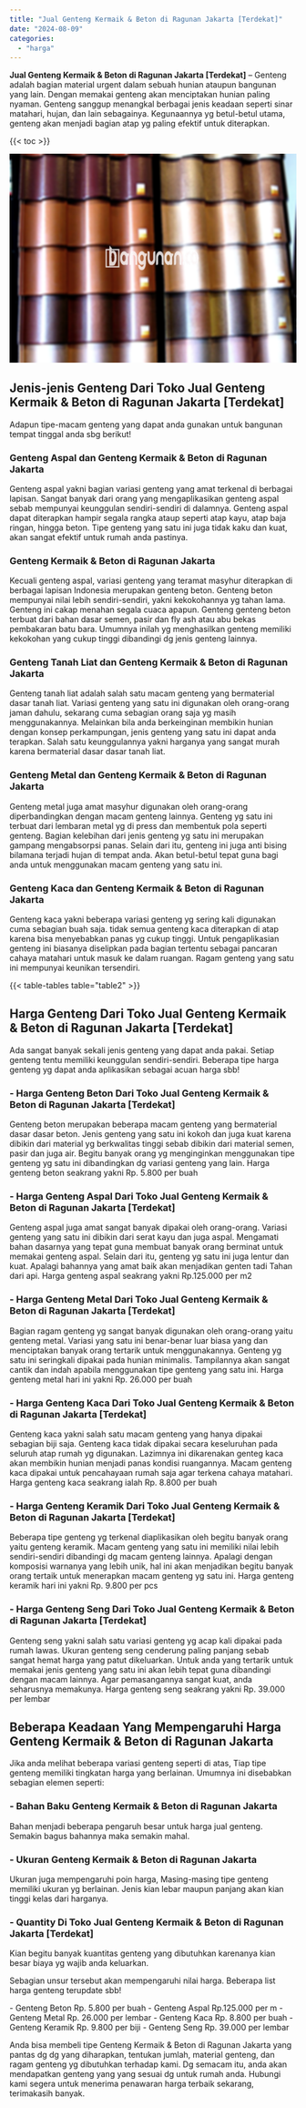 ```yaml
---
title: "Jual Genteng Kermaik & Beton di Ragunan Jakarta [Terdekat]"
date: "2024-08-09"
categories: 
  - "harga"
---
```


**Jual Genteng Kermaik & Beton di Ragunan Jakarta \[Terdekat\]** – Genteng adalah bagian material urgent dalam sebuah hunian ataupun bangunan yang lain. Dengan memakai genteng akan menciptakan hunian paling nyaman. Genteng sanggup menangkal berbagai jenis keadaan seperti sinar matahari, hujan, dan lain sebagainya. Kegunaannya yg betul-betul utama, genteng akan menjadi bagian atap yg paling efektif untuk diterapkan.

{{< toc >}}

![Jual Genteng Kermaik & Beton di Ragunan Jakarta [Terdekat]](/images/genteng-minimalis-murah13.png)

## Jenis-jenis Genteng Dari Toko Jual Genteng Kermaik & Beton di Ragunan Jakarta \[Terdekat\]

Adapun tipe-macam genteng yang dapat anda gunakan untuk bangunan tempat tinggal anda sbg berikut!

### Genteng Aspal dan Genteng Kermaik & Beton di Ragunan Jakarta

Genteng aspal yakni bagian variasi genteng yang amat terkenal di berbagai lapisan. Sangat banyak dari orang yang mengaplikasikan genteng aspal sebab mempunyai keunggulan sendiri-sendiri di dalamnya. Genteng aspal dapat diterapkan hampir segala rangka ataup seperti atap kayu, atap baja ringan, hingga beton. Tipe genteng yang satu ini juga tidak kaku dan kuat, akan sangat efektif untuk rumah anda pastinya.

### Genteng Kermaik & Beton di Ragunan Jakarta

Kecuali genteng aspal, variasi genteng yang teramat masyhur diterapkan di berbagai lapisan Indonesia merupakan genteng beton. Genteng beton mempunyai nilai lebih sendiri-sendiri, yakni kekokohannya yg tahan lama. Genteng ini cakap menahan segala cuaca apapun. Genteng genteng beton terbuat dari bahan dasar semen, pasir dan fly ash atau abu bekas pembakaran batu bara. Umumnya inilah yg menghasilkan genteng memiliki kekokohan yang cukup tinggi dibandingi dg jenis genteng lainnya.

### Genteng Tanah Liat dan Genteng Kermaik & Beton di Ragunan Jakarta

Genteng tanah liat adalah salah satu macam genteng yang bermaterial dasar tanah liat. Variasi genteng yang satu ini digunakan oleh orang-orang jaman dahulu, sekarang cuma sebagian orang saja yg masih menggunakannya. Melainkan bila anda berkeinginan membikin hunian dengan konsep perkampungan, jenis genteng yang satu ini dapat anda terapkan. Salah satu keunggulannya yakni harganya yang sangat murah karena bermaterial dasar dasar tanah liat.

### Genteng Metal dan Genteng Kermaik & Beton di Ragunan Jakarta

Genteng metal juga amat masyhur digunakan oleh orang-orang diperbandingkan dengan macam genteng lainnya. Genteng yg satu ini terbuat dari lembaran metal yg di press dan membentuk pola seperti genteng. Bagian kelebihan dari jenis genteng yg satu ini merupakan gampang mengabsorpsi panas. Selain dari itu, genteng ini juga anti bising bilamana terjadi hujan di tempat anda. Akan betul-betul tepat guna bagi anda untuk menggunakan macam genteng yang satu ini.

### Genteng Kaca dan Genteng Kermaik & Beton di Ragunan Jakarta

Genteng kaca yakni beberapa variasi genteng yg sering kali digunakan cuma sebagian buah saja. tidak semua genteng kaca diterapkan di atap karena bisa menyebabkan panas yg cukup tinggi. Untuk pengaplikasian genteng ini biasanya diselipkan pada bagian tertentu sebagai pancaran cahaya matahari untuk masuk ke dalam ruangan. Ragam genteng yang satu ini mempunyai keunikan tersendiri.

{{< table-tables table="table2" >}}

## Harga Genteng Dari Toko Jual Genteng Kermaik & Beton di Ragunan Jakarta \[Terdekat\]

Ada sangat banyak sekali jenis genteng yang dapat anda pakai. Setiap genteng tentu memiliki keunggulan sendiri-sendiri. Beberapa tipe harga genteng yg dapat anda aplikasikan sebagai acuan harga sbb!

### \- Harga Genteng Beton Dari Toko Jual Genteng Kermaik & Beton di Ragunan Jakarta \[Terdekat\]

Genteng beton merupakan beberapa macam genteng yang bermaterial dasar dasar beton. Jenis genteng yang satu ini kokoh dan juga kuat karena dibikin dari material yg berkwalitas tinggi sebab dibikin dari material semen, pasir dan juga air. Begitu banyak orang yg menginginkan menggunakan tipe genteng yg satu ini dibandingkan dg variasi genteng yang lain. Harga genteng beton seakrang yakni Rp. 5.800 per buah

### \- Harga Genteng Aspal Dari Toko Jual Genteng Kermaik & Beton di Ragunan Jakarta \[Terdekat\]

Genteng aspal juga amat sangat banyak dipakai oleh orang-orang. Variasi genteng yang satu ini dibikin dari serat kayu dan juga aspal. Mengamati bahan dasarnya yang tepat guna membuat banyak orang berminat untuk memakai genteng aspal. Selain dari itu, genteng yg satu ini juga lentur dan kuat. Apalagi bahannya yang amat baik akan menjadikan genten tadi Tahan dari api. Harga genteng aspal seakrang yakni Rp.125.000 per m2

### \- Harga Genteng Metal Dari Toko Jual Genteng Kermaik & Beton di Ragunan Jakarta \[Terdekat\]

Bagian ragam genteng yg sangat banyak digunakan oleh orang-orang yaitu genteng metal. Variasi yang satu ini benar-benar luar biasa yang dan menciptakan banyak orang tertarik untuk menggunakannya. Genteng yg satu ini seringkali dipakai pada hunian minimalis. Tampilannya akan sangat cantik dan indah apabila menggunakan tipe genteng yang satu ini. Harga genteng metal hari ini yakni Rp. 26.000 per buah

### \- Harga Genteng Kaca Dari Toko Jual Genteng Kermaik & Beton di Ragunan Jakarta \[Terdekat\]

Genteng kaca yakni salah satu macam genteng yang hanya dipakai sebagian biji saja. Genteng kaca tidak dipakai secara keseluruhan pada seluruh atap rumah yg digunakan. Lazimnya ini dikarenakan genteg kaca akan membikin hunian menjadi panas kondisi ruangannya. Macam genteng kaca dipakai untuk pencahayaan rumah saja agar terkena cahaya matahari. Harga genteng kaca seakrang ialah Rp. 8.800 per buah

### \- Harga Genteng Keramik Dari Toko Jual Genteng Kermaik & Beton di Ragunan Jakarta \[Terdekat\]

Beberapa tipe genteng yg terkenal diaplikasikan oleh begitu banyak orang yaitu genteng keramik. Macam genteng yang satu ini memiliki nilai lebih sendiri-sendiri dibandingi dg macam genteng lainnya. Apalagi dengan komposisi warnanya yang lebih unik, hal ini akan menjadikan begitu banyak orang tertaik untuk menerapkan macam genteng yg satu ini. Harga genteng keramik hari ini yakni Rp. 9.800 per pcs

### \- Harga Genteng Seng Dari Toko Jual Genteng Kermaik & Beton di Ragunan Jakarta \[Terdekat\]

Genteng seng yakni salah satu variasi genteng yg acap kali dipakai pada rumah lawas. Ukuran genteng seng cenderung paling panjang sebab sangat hemat harga yang patut dikeluarkan. Untuk anda yang tertarik untuk memakai jenis genteng yang satu ini akan lebih tepat guna dibandingi dengan macam lainnya. Agar pemasangannya sangat kuat, anda seharusnya memakunya. Harga genteng seng seakrang yakni Rp. 39.000 per lembar

## Beberapa Keadaan Yang Mempengaruhi Harga Genteng Kermaik & Beton di Ragunan Jakarta

Jika anda melihat beberapa variasi genteng seperti di atas, Tiap tipe genteng memiliki tingkatan harga yang berlainan. Umumnya ini disebabkan sebagian elemen seperti:

### \- Bahan Baku Genteng Kermaik & Beton di Ragunan Jakarta

Bahan menjadi beberapa pengaruh besar untuk harga jual genteng. Semakin bagus bahannya maka semakin mahal.

### \- Ukuran Genteng Kermaik & Beton di Ragunan Jakarta

Ukuran juga mempengaruhi poin harga, Masing-masing tipe genteng memiliki ukuran yg berlainan. Jenis kian lebar maupun panjang akan kian tinggi kelas dari harganya.

### \- Quantity Di Toko Jual Genteng Kermaik & Beton di Ragunan Jakarta \[Terdekat\]

Kian begitu banyak kuantitas genteng yang dibutuhkan karenanya kian besar biaya yg wajib anda keluarkan.

Sebagian unsur tersebut akan mempengaruhi nilai harga. Beberapa list harga genteng terupdate sbb!

\- Genteng Beton Rp. 5.800 per buah - Genteng Aspal Rp.125.000 per m - Genteng Metal Rp. 26.000 per lembar - Genteng Kaca Rp. 8.800 per buah - Genteng Keramik Rp. 9.800 per biji - Genteng Seng Rp. 39.000 per lembar

Anda bisa membeli tipe Genteng Kermaik & Beton di Ragunan Jakarta yang pantas dg dg yang diharapkan, tentukan jumlah, material genteng, dan ragam genteng yg dibutuhkan terhadap kami. Dg semacam itu, anda akan mendapatkan genteng yang yang sesuai dg untuk rumah anda. Hubungi kami segera untuk menerima penawaran harga terbaik sekarang, terimakasih banyak.
